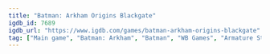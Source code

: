 ```yaml
---
title: "Batman: Arkham Origins Blackgate"
igdb_id: 7689
igdb_url: "https://www.igdb.com/games/batman-arkham-origins-blackgate"
tag: ["Main game", "Batman: Arkham", "Batman", "WB Games", "Armature Studio", "Warner Bros. Entertainment Inc.", "Shooter", "Hack and slash/Beat 'em up", "Adventure", "Single player", "Third person", "Action", "Stealth"]
---
```

